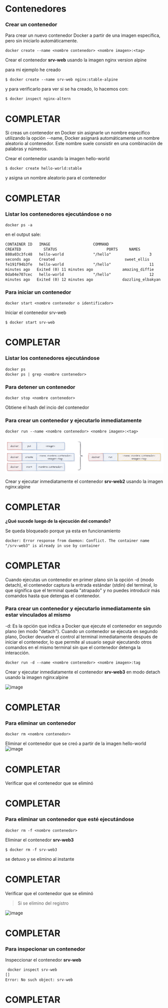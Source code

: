 # Contenedores

### Crear un contenedor
Para crear un nuevo contenedor Docker a partir de una imagen específica, pero sin iniciarlo automáticamente. 

```
docker create --name <nombre contenedor> <nombre imagen>:<tag>
```
Crear el contenedor  **srv-web** usando la imagen nginx version alpine

para mi ejemplo he creado 

```
$ docker create --name srv-web nginx:stable-alpine
```
y para verificarlo para ver si se ha creado, lo hacemos con:

```
$ docker inspect nginx-altern
```

# COMPLETAR

Si creas un contenedor en Docker sin asignarle un nombre específico utilizando la opción --name, Docker asignará automáticamente un nombre aleatorio al contenedor. Este nombre suele consistir en una combinación de palabras y números.  

Crear el contenedor usando la imagen hello-world

```
$ docker create hello-world:stable
```
y asigna un nombre aleatorio para el contenedor

# COMPLETAR

### Listar los contenedores ejecutándose o no

```
docker ps -a
```

en el output sale:
```
CONTAINER ID   IMAGE                   COMMAND                  CREATED          STATUS                      PORTS     NAMES
880a03c3fc48   hello-world             "/hello"                 3 seconds ago    Created                               sweet_ellis
fe191f94b3fe   hello-world             "/hello"                 11 minutes ago   Exited (0) 11 minutes ago             amazing_diffie
0da04e707cec   hello-world             "/hello"                 12 minutes ago   Exited (0) 12 minutes ago             dazzling_elbakyan
```

### Para iniciar un contenedor

```
docker start <nombre contenedor o identificador>
```

Iniciar el contenedor srv-web 

```
$ docker start srv-web
```

# COMPLETAR

### Listar los contenedores ejecutándose
```
docker ps 
docker ps | grep <nombre contenedor>
```

### Para detener un contenedor

```
docker stop <nombre contenedor>
```
Obtiene el hash del incio del contenedor

### Para crear un contenedor y ejecutarlo inmediatamente

```
docker run --name <nombre contenedor> <nombre imagen>:<tag>
```
![Ecosistema de Docker](dockerRun.PNG)

Crear y ejecutar inmediatamente el contenedor **srv-web2** usando la imagen nginx:alpine

# COMPLETAR

**¿Qué sucede luego de la ejecución del comando?**

Se queda bloqueado porque ya esta en funcionamiento 

```
docker: Error response from daemon: Conflict. The container name "/srv-web3" is already in use by container
```
# COMPLETAR  

Cuando ejecutas un contenedor en primer plano sin la opción -d (modo detach), el contenedor captura la entrada estándar (stdin) del terminal, lo que significa que el terminal queda "atrapado" y no puedes introducir más comandos hasta que detengas el contenedor.

### Para crear un contenedor y ejecutarlo inmediatamente sin estar vinculados al mismo
-d: Es la opción que indica a Docker que ejecute el contenedor en segundo plano (en modo "detach").
Cuando un contenedor se ejecuta en segundo plano, Docker devuelve el control al terminal inmediatamente después de iniciar el contenedor, lo que permite al usuario seguir ejecutando otros comandos en el mismo terminal sin que el contenedor detenga la interacción.

```
docker run -d --name <nombre contenedor> <nombre imagen>:tag
```
Crear y ejecutar inmediatamente el contenedor **srv-web3** en modo detach usando la imagen nginx:alpine

<img width="1069" height="45" alt="image" src="https://github.com/user-attachments/assets/62660010-785e-4695-b917-13a6dde7af81" />

# COMPLETAR

### Para eliminar un contenedor

```
docker rm <nombre contenedor>
```

Eliminar el contenedor que se creó a partir de la imagen hello-world 
<img width="396" height="37" alt="image" src="https://github.com/user-attachments/assets/d84a0b4e-165d-4709-8786-b91b1a2078f4" />


# COMPLETAR

Verificar que el contenedor que se eliminó
# COMPLETAR

### Para eliminar un contenedor que esté ejecutándose

```
docker rm -f <nombre contenedor>
```

Eliminar el contenedor **srv-web3** 

```
$ docker rm -f srv-web3
```
se detuvo y se elimino al instante

# COMPLETAR

Verificar que el contenedor que se eliminó

> Si se elimino del registro

<img width="1215" height="56" alt="image" src="https://github.com/user-attachments/assets/7ef20944-99df-4610-9a06-f67eb1797bb2" />

# COMPLETAR

### Para inspecionar un contenedor 

Inspeccionar el contenedor **srv-web** 

>
```
 docker inspect srv-web
[]
Error: No such object: srv-web
```

# COMPLETAR
